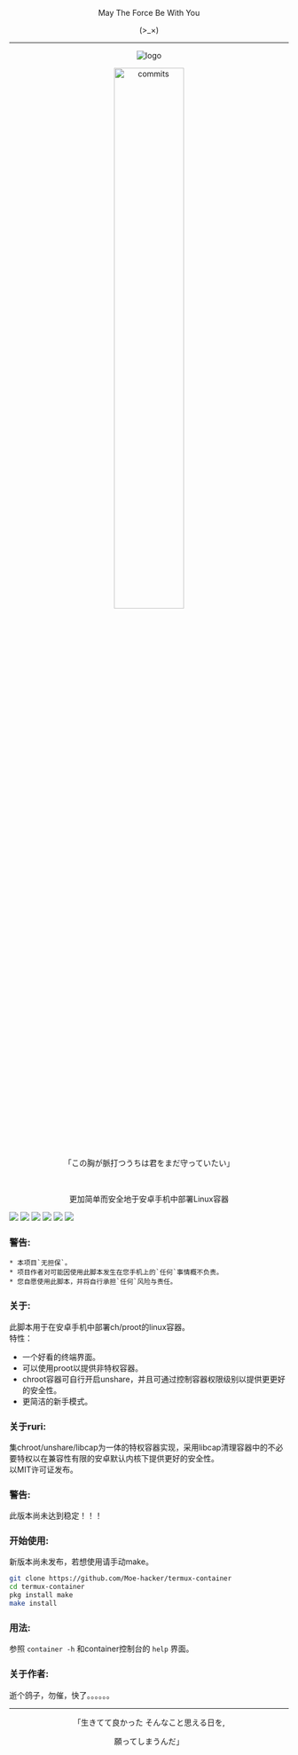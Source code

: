 <p align="center">May The Force Be With You</p>
<p align="center">(>_×)</p>         

-----------  
<p align="center">
    <img src="https://github.com/Moe-hacker/termux-container/raw/main/logo.png", title="logo"/>
</p>
<p align="center">
    <img src="https://stars.medv.io/Moe-hacker/termux-container.svg", title="commits" width="50%"/>
</p>
<p align="center">
 「この胸が脈打つうちは君をまだ守っていたい」
 </p>
 <p align="center">
    &emsp;
 </p>
<p align="center">
更加简单而安全地于安卓手机中部署Linux容器
</p>

![](https://img.shields.io/github/stars/Moe-hacker/termux-container?style=for-the-badge&color=fee4d0&logo=instatus&logoColor=fee4d0)
![](https://img.shields.io/github/forks/Moe-hacker/termux-container?style=for-the-badge&color=fee4d0&logo=git&logoColor=fee4d0)
![](https://img.shields.io/github/license/Moe-hacker/termux-container?style=for-the-badge&color=fee4d0&logo=apache&logoColor=fee4d0)
![](https://img.shields.io/github/repo-size/Moe-hacker/termux-container?style=for-the-badge&color=fee4d0&logo=files&logoColor=fee4d0)
![](https://img.shields.io/github/last-commit/Moe-hacker/termux-container?style=for-the-badge&color=fee4d0&logo=codeigniter&logoColor=fee4d0)
![](https://img.shields.io/badge/language-shell-green?style=for-the-badge&color=fee4d0&logo=sharp&logoColor=fee4d0)

### 警告:      
```
* 本项目`无担保`。      
* 项目作者对可能因使用此脚本发生在您手机上的`任何`事情概不负责。      
* 您自愿使用此脚本，并将自行承担`任何`风险与责任。      
```       
### 关于:      
此脚本用于在安卓手机中部署ch/proot的linux容器。      
特性：      
- 一个好看的终端界面。      
- 可以使用proot以提供非特权容器。      
- chroot容器可自行开启unshare，并且可通过控制容器权限级别以提供更更好的安全性。      
- 更简洁的新手模式。      
### 关于ruri:      
集chroot/unshare/libcap为一体的特权容器实现，采用libcap清理容器中的不必要特权以在兼容性有限的安卓默认内核下提供更好的安全性。            
以MIT许可证发布。            
### 警告:      
此版本尚未达到稳定！！！      
### 开始使用:      
新版本尚未发布，若想使用请手动make。      
```sh
git clone https://github.com/Moe-hacker/termux-container
cd termux-container
pkg install make
make install
```
### 用法:     
参照 `container -h` 和container控制台的 `help` 界面。      
### 关于作者:            
逝个鸽子，勿催，快了。。。。。。             

--------
<p align="center">「生きてて良かった そんなこと思える日を,</p>
<p align="center">願ってしまうんだ」</p>         
